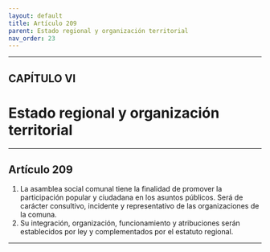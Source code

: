 ```yaml
---
layout: default
title: Artículo 209
parent: Estado regional y organización territorial
nav_order: 23
---
```


---

## CAPÍTULO VI
# Estado regional y organización territorial

---

## Artículo 209

1. La asamblea social comunal tiene la finalidad de promover la participación popular y ciudadana en los asuntos públicos. Será de carácter consultivo, incidente y representativo de las organizaciones de la comuna.
2. Su integración, organización, funcionamiento y atribuciones serán establecidos por ley y complementados por el estatuto regional.

---
